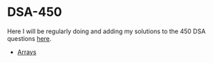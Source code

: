 # DSA-450

Here I will be regularly doing and adding my solutions to the 450 DSA questions [here](https://450dsa.com/array).

* [Arrays](/Array/readme.md)
